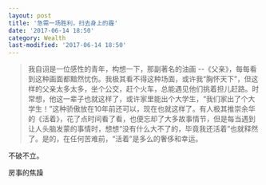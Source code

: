 ```yaml
---
layout: post
title: '急需一场胜利，扫去身上的霾'
date: '2017-06-14 18:50'
category: Wealth
last-modified: '2017-06-14 18:50'
---
```


>我自诩是一位感性的青年，构想一下，那副著名的油画 --《父亲》，每每看到这种画面都黯然忧伤。我极其看不得这种场面，或许我“胸怀天下”，但这样的父亲太多太多，坐个公交，赶个火车，总能遇见他们挑着担儿赶路。时常想，他这一辈子也就这样了，或许家里能出个大学生，“我们家出了个大学生！”这种骄傲放在10年前还可以，现在也就这样了。有人极其推崇余华的《活着》，花了点时间看了看，也便忘却了大多故事情节，但是每当遇到让人头脑发蒙的事情时，想想“没有什么大不了的，毕竟我还活着”也就释然了。是的，在任何苦难前，“活着”是多么的奢侈和幸运。

不破不立。



房事的焦躁
